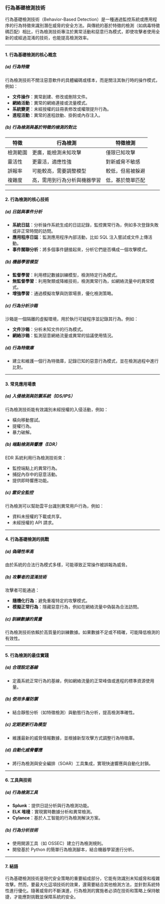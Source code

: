 ### **行為基礎檢測技術**

行為基礎檢測技術（Behavior-Based Detection）是一種通過監控系統或應用程序的行為特徵來識別潛在威脅的安全方法。與傳統的基於特徵的檢測（如病毒特徵碼匹配）相比，行為檢測技術專注於異常活動和惡意行為模式，即使攻擊者使用全新的或經過混淆的技術，也能提高檢測效率。

---

#### **1. 行為基礎檢測的核心概念**

##### **(a) 行為特徵**
行為檢測技術不關注惡意軟件的具體編碼或樣本，而是關注其執行時的操作模式，例如：
- **文件操作**：異常創建、修改或刪除文件。
- **網絡活動**：異常的網絡連接或流量模式。
- **系統變更**：未經授權的註冊表修改或權限提升行為。
- **進程活動**：異常的進程啟動、掛鉤或內存注入。

##### **(b) 行為檢測與基於特徵的檢測的對比**
| **特徵**            | **行為檢測**                          | **特徵檢測**                      |
|---------------------|-------------------------------------|---------------------------------|
| 檢測範圍            | 更廣，能檢測未知攻擊                 | 僅限已知攻擊                   |
| 靈活性              | 更靈活，適應性強                     | 對新威脅不敏感                 |
| 誤報率              | 可能較高，需要調整模型               | 較低，但易被躲避               |
| 複雜度              | 高，需用到行為分析與機器學習          | 低，基於簡單匹配               |

---

#### **2. 行為檢測的核心技術**

##### **(a) 日誌與事件分析**
- **系統日誌**：分析操作系統生成的日誌記錄，監控異常行為，例如多次登錄失敗或非正常時間的訪問。
- **應用程序日誌**：監測應用程序內部活動，比如 SQL 注入嘗試或文件上傳活動。
- **事件關聯分析**：將多個事件鏈接起來，分析它們是否構成一個攻擊模式。

##### **(b) 機器學習模型**
- **監督學習**：利用標記數據訓練模型，檢測特定行為模式。
- **無監督學習**：利用聚類或降維技術，檢測異常行為，如網絡流量中的異常模式。
- **增強學習**：通過模擬攻擊與防禦場景，優化檢測策略。

##### **(c) 行為分析沙箱**
沙箱是一個隔離的虛擬環境，用於執行可疑程序並記錄其行為。例如：
- **文件沙箱**：分析未知文件的行為模式。
- **網絡沙箱**：監測惡意網絡流量或異常的協議使用情況。

##### **(d) 行為特徵庫**
- 建立和維護一個行為特徵庫，記錄已知的惡意行為模式，並在檢測過程中進行比對。

---

#### **3. 常見應用場景**

##### **(a) 入侵檢測與防禦系統（IDS/IPS）**
行為檢測技術能有效識別未經授權的入侵活動，例如：
- 橫向移動嘗試。
- 提權行為。
- 暴力破解。

##### **(b) 端點檢測與響應（EDR）**
EDR 系統利用行為檢測技術來：
- 監控端點上的異常行為。
- 捕捉內存中的惡意活動。
- 提供即時響應功能。

##### **(c) 雲安全監控**
行為檢測可以幫助雲平台識別異常用戶行為，例如：
- 資料未授權的下載或共享。
- 未經授權的 API 請求。

---

#### **4. 行為基礎檢測的挑戰**

##### **(a) 偽陽性率高**
由於系統的合法行為模式多樣，可能導致正常操作被誤報為威脅。

##### **(b) 攻擊者的混淆技術**
攻擊者可能通過：
- **隨機化行為**：避免重複特定的攻擊模式。
- **模擬正常行為**：隱藏惡意行為，例如在網絡流量中偽裝為合法訪問。

##### **(c) 訓練數據的質量**
行為檢測技術依賴於高質量的訓練數據。如果數據不足或不精確，可能降低檢測的有效性。

---

#### **5. 行為檢測的最佳實踐**

##### **(a) 合理設定基線**
- 定義系統正常行為的基線，例如網絡流量的正常峰值或進程的標準資源使用量。

##### **(b) 使用多層防禦**
- 結合靜態分析（如特徵檢測）與動態行為分析，提高檢測準確性。

##### **(c) 定期更新行為模型**
- 維護最新的威脅情報數據，並根據新型攻擊方式調整行為特徵庫。

##### **(d) 自動化威脅響應**
- 將行為檢測與安全編排（SOAR）工具集成，實現快速響應與自動化封鎖。

---

#### **6. 工具與技術**

##### **(a) 行為檢測工具**
- **Splunk**：提供日誌分析與行為檢測功能。
- **ELK 堆棧**：實現實時數據分析和異常檢測。
- **Cylance**：基於人工智能的行為檢測解決方案。

##### **(b) 行為分析技術**
- 使用開源工具（如 OSSEC）建立行為檢測規則。
- 開發基於 Python 的簡單行為檢測腳本，結合機器學習進行分析。

---

#### **7. 結語**

行為基礎檢測技術是現代安全策略的重要組成部分，它能有效識別未知威脅和複雜攻擊。然而，要最大化這項技術的效果，還需要結合其他檢測方法，並針對系統特性進行優化。隨著威脅的不斷演進，行為檢測的實施者必須在技術和策略上保持敏捷，才能應對挑戰並保障系統的安全。